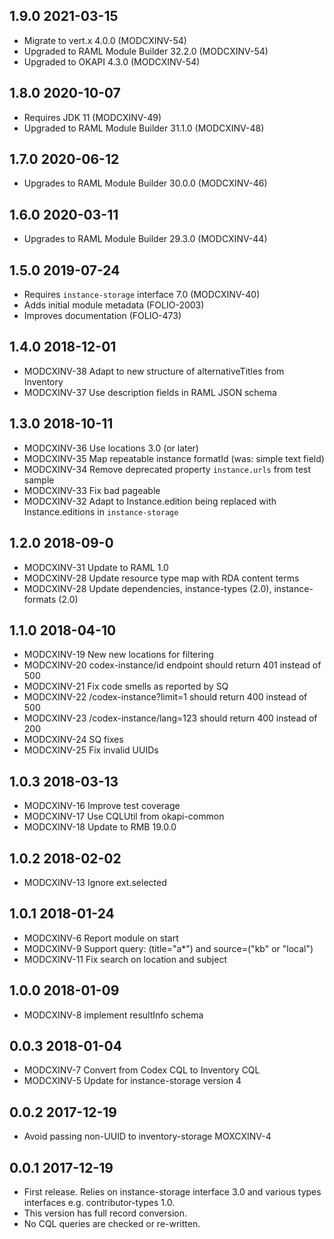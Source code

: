 ## 1.9.0 2021-03-15

* Migrate to vert.x 4.0.0 (MODCXINV-54)
* Upgraded to RAML Module Builder 32.2.0 (MODCXINV-54)
* Upgraded to OKAPI 4.3.0 (MODCXINV-54)

## 1.8.0 2020-10-07

* Requires JDK 11 (MODCXINV-49)
* Upgraded to RAML Module Builder 31.1.0 (MODCXINV-48)

## 1.7.0 2020-06-12

* Upgrades to RAML Module Builder 30.0.0 (MODCXINV-46)

## 1.6.0 2020-03-11

* Upgrades to RAML Module Builder 29.3.0 (MODCXINV-44)

## 1.5.0 2019-07-24

 * Requires `instance-storage` interface 7.0 (MODCXINV-40)
 * Adds initial module metadata (FOLIO-2003)
 * Improves documentation (FOLIO-473)

## 1.4.0 2018-12-01
 * MODCXINV-38 Adapt to new structure of alternativeTitles from Inventory
 * MODCXINV-37 Use description fields in RAML JSON schema

## 1.3.0 2018-10-11

 * MODCXINV-36 Use locations 3.0 (or later)
 * MODCXINV-35 Map repeatable instance formatId (was: simple text field)
 * MODCXINV-34 Remove deprecated property `instance.urls` from test sample
 * MODCXINV-33 Fix bad pageable
 * MODCXINV-32 Adapt to Instance.edition being replaced with
   Instance.editions in `instance-storage`

## 1.2.0 2018-09-0

 * MODCXINV-31 Update to RAML 1.0
 * MODCXINV-28 Update resource type map with RDA content terms
 * MODCXINV-28 Update dependencies, instance-types (2.0), instance-formats (2.0)

## 1.1.0 2018-04-10

 * MODCXINV-19 New new locations for filtering
 * MODCXINV-20 codex-instance/id endpoint should return 401 instead of 500
 * MODCXINV-21 Fix code smells as reported by SQ
 * MODCXINV-22 /codex-instance?limit=1 should return 400 instead of 500
 * MODCXINV-23 /codex-instance/lang=123 should return 400 instead of 200
 * MODCXINV-24 SQ fixes
 * MODCXINV-25 Fix invalid UUIDs

## 1.0.3 2018-03-13

 * MODCXINV-16 Improve test coverage
 * MODCXINV-17 Use CQLUtil from okapi-common
 * MODCXINV-18 Update to RMB 19.0.0

## 1.0.2 2018-02-02

 * MODCXINV-13 Ignore ext.selected

## 1.0.1 2018-01-24

 * MODCXINV-6 Report module on start
 * MODCXINV-9 Support query: (title="a*") and source=("kb" or "local")
 * MODCXINV-11 Fix search on location and subject

## 1.0.0 2018-01-09

 * MODCXINV-8 implement resultInfo schema

## 0.0.3 2018-01-04

 * MODCXINV-7 Convert from Codex CQL to Inventory CQL
 * MODCXINV-5 Update for instance-storage version 4

## 0.0.2 2017-12-19

 * Avoid passing non-UUID to inventory-storage MOXCXINV-4

## 0.0.1 2017-12-19

 * First release. Relies on instance-storage interface 3.0 and
   various types interfaces e.g. contributor-types 1.0.
 * This version has full record conversion.
 * No CQL queries are checked or re-written.

